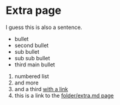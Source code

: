 # Extra page
I guess this is also a sentence.
- bullet
- second bullet
 - sub bullet
  - sub sub bullet
- third main bullet
1. numbered list
1. and more
1. and a third [with a link](/new_page)
1. this is a link to the [folder/extra.md page](/folder/extra)